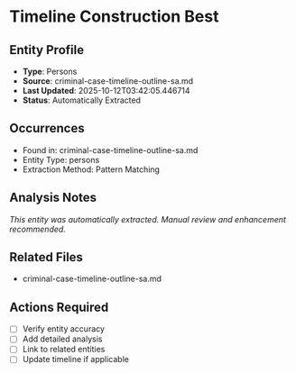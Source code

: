 # Timeline Construction Best

## Entity Profile
- **Type**: Persons
- **Source**: criminal-case-timeline-outline-sa.md
- **Last Updated**: 2025-10-12T03:42:05.446714
- **Status**: Automatically Extracted

## Occurrences
- Found in: criminal-case-timeline-outline-sa.md
- Entity Type: persons
- Extraction Method: Pattern Matching

## Analysis Notes
*This entity was automatically extracted. Manual review and enhancement recommended.*

## Related Files
- criminal-case-timeline-outline-sa.md

## Actions Required
- [ ] Verify entity accuracy
- [ ] Add detailed analysis
- [ ] Link to related entities
- [ ] Update timeline if applicable
